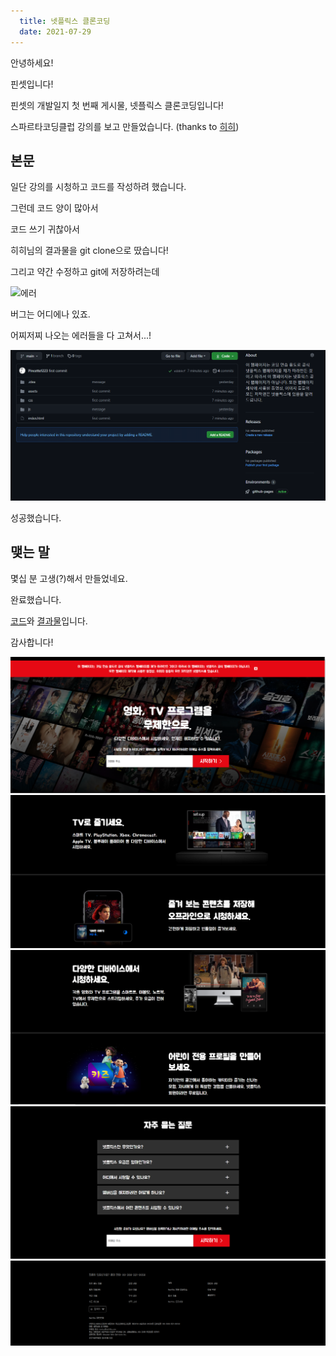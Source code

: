 ```yaml
---
  title: 넷플릭스 클론코딩
  date: 2021-07-29
---
```


안녕하세요!

핀셋입니다!

핀셋의 개발일지 첫 번째 게시물, 넷플릭스 클론코딩입니다!

스파르타코딩클럽 강의를 보고 만들었습니다. (thanks to [히히](https://github.com/kangbinkwon))

## 본문

일단 강의를 시청하고 코드를 작성하려 했습니다.

그런데 코드 양이 많아서

코드 쓰기 귀찮아서

히히님의 결과물을 git clone으로 땄습니다!

그리고 약간 수정하고 git에 저장하려는데

![에러](/public/image/netflix/에러1) <br>

버그는 어디에나 있죠.

어찌저찌 나오는 에러들을 다 고쳐서...!

![성공](/public/image/netflix/성공.PNG) <br>

성공했습니다.

## 맺는 말

몇십 분 고생(?)해서 만들었네요.

완료했습니다.

[코드](https://github.com/Pincette1223/netflix-clone)와 [결과물](https://pincette1223.github.io/netflix-clone)입니다.

감사합니다!

![결과물1](/public/image/netflix/결과물1.PNG) <br>
![결과물2](/public/image/netflix/결과물2.PNG) <br>
![결과물3](/public/image/netflix/결과물3.PNG) <br>
![결과물4](/public/image/netflix/결과물4.PNG) <br>
![결과물5](/public/image/netflix/결과물5.PNG) <br>
